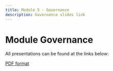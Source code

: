 ```yaml
---
title: Module 5 - Governance
description: Governance slides link
---
```


# Module Governance

<p>All presentations can be found at the links below:</p>
<p><a href="" target="_blank">PDF format</a></p>
